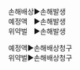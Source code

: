 <link rel="stylesheet" href="../_res/darkmode.css">

손해배상▶<span class="r">손해발생</span>  
예정액ㅤ▶<span class="b">손해발생</span>  
위약벌ㅤ▶<span class="b">손해발생</span>  


  

예정액▶<span class="b">손해배상청구</span>  
위약벌▶<span class="r">손해배상청구</span>  




